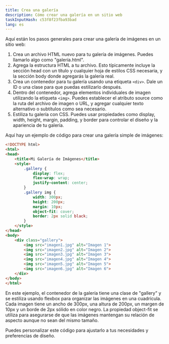 ```yaml
---
title: Crea una galería
description: Cómo crear una galería en un sitio web
taskInputHash: c53f8f23fba93bad
lang: es
---
```

Aquí están los pasos generales para crear una galería de imágenes en un sitio web:

1. Crea un archivo HTML nuevo para tu galería de imágenes. Puedes llamarlo algo como "galería.html".
2. Agrega la estructura HTML a tu archivo. Esto típicamente incluye la sección head con un título y cualquier hoja de estilos CSS necesaria, y la sección body donde agregarás la galería real.
3. Crea un contenedor para tu galería usando una etiqueta `<div>`. Dale un ID o una clase para que puedas estilizarlo después.
4. Dentro del contenedor, agrega elementos individuales de imagen utilizando la etiqueta `<img>`. Puedes establecer el atributo source como la ruta del archivo de imagen o URL, y agregar cualquier texto alternativo o subtítulos como sea necesario.
5. Estiliza tu galería con CSS. Puedes usar propiedades como display, width, height, margin, padding, y border para controlar el diseño y la apariencia de tu galería.

Aquí hay un ejemplo de código para crear una galería simple de imágenes:

```html
<!DOCTYPE html>
<html>
<head>
	<title>Mi Galería de Imágenes</title>
	<style>
		.gallery {
			display: flex;
			flex-wrap: wrap;
			justify-content: center;
		}
		.gallery img {
			width: 300px;
			height: 200px;
			margin: 10px;
			object-fit: cover;
			border: 2px solid black;
		}
	</style>
</head>
<body>
	<div class="gallery">
		<img src="imagen1.jpg" alt="Imagen 1">
		<img src="imagen2.jpg" alt="Imagen 2">
		<img src="imagen3.jpg" alt="Imagen 3">
		<img src="imagen4.jpg" alt="Imagen 4">
		<img src="imagen5.jpg" alt="Imagen 5">
		<img src="imagen6.jpg" alt="Imagen 6">
	</div>
</body>
</html>
```

En este ejemplo, el contenedor de la galería tiene una clase de "gallery" y se estiliza usando flexbox para organizar las imágenes en una cuadrícula. Cada imagen tiene un ancho de 300px, una altura de 200px, un margen de 10px y un borde de 2px sólido en color negro. La propiedad object-fit se utiliza para asegurarse de que las imágenes mantengan su relación de aspecto aunque no sean del mismo tamaño.

Puedes personalizar este código para ajustarlo a tus necesidades y preferencias de diseño.
